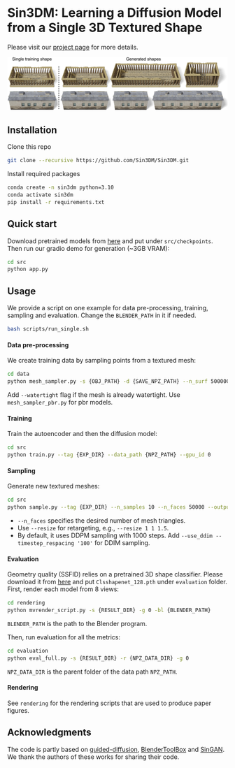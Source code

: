 # Sin3DM: Learning a Diffusion Model from a Single 3D Textured Shape

Please visit our [project page](https://Sin3DM.github.io) for more details.

<img src='teaser.jpg'>


## Installation
Clone this repo
```bash
git clone --recursive https://github.com/Sin3DM/Sin3DM.git
```
Install required packages
```bash
conda create -n sin3dm python=3.10
conda activate sin3dm
pip install -r requirements.txt
```


## Quick start
Download pretrained models from [here]() and put under `src/checkpoints`. Then run our gradio demo for generation (~3GB VRAM):
```bash
cd src
python app.py
```


## Usage
We provide a script on one example for data pre-processing, training, sampling and evaluation. Change the `BLENDER_PATH` in it if needed.
```bash
bash scripts/run_single.sh
```


#### Data pre-processing
We create training data by sampling points from a textured mesh:
```bash
cd data
python mesh_sampler.py -s {OBJ_PATH} -d {SAVE_NPZ_PATH} --n_surf 5000000
```
Add `--watertight` flag if the mesh is already watertight. Use `mesh_sampler_pbr.py` for pbr models.


#### Training
Train the autoencoder and then the diffusion model:
```bash
cd src
python train.py --tag {EXP_DIR} --data_path {NPZ_PATH} --gpu_id 0
```


#### Sampling
Generate new textured meshes:
```bash
cd src
python sample.py --tag {EXP_DIR} --n_samples 10 --n_faces 50000 --output results10 --gpu_id 0
```
- `--n_faces` specifies the desired number of mesh triangles. 
- Use `--resize` for retargeting, e.g., `--resize 1 1 1.5`.
- By default, it uses DDPM sampling with 1000 steps. Add `--use_ddim --timestep_respacing '100'` for DDIM sampling.


#### Evaluation
Geometry quality (SSFID) relies on a pretrained 3D shape classifier. Please download it from [here](https://drive.google.com/file/d/1HjnDudrXsNY4CYhIGhH4Q0r3-NBnBaiC/view?usp=sharing) and put `Clsshapenet_128.pth` under `evaluation` folder.
First, render each model from 8 views:
```bash
cd rendering
python mvrender_script.py -s {RESULT_DIR} -g 0 -bl {BLENDER_PATH}
```
`BLENDER_PATH` is the path to the Blender program.

Then, run evaluation for all the metrics:
```bash
cd evaluation
python eval_full.py -s {RESULT_DIR} -r {NPZ_DATA_DIR} -g 0
```
`NPZ_DATA_DIR` is the parent folder of the data path `NPZ_PATH`.


#### Rendering
See `rendering` for the rendering scripts that are used to produce paper figures.


## Acknowledgments
The code is partly based on [guided-diffusion](https://github.com/openai/guided-diffusion), [BlenderToolBox](https://github.com/HTDerekLiu/BlenderToolbox) and [SinGAN](https://github.com/tamarott/SinGAN). We thank the authors of these works for sharing their code.
